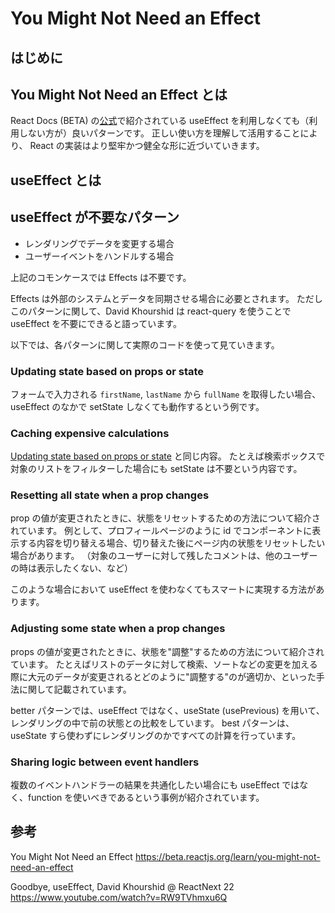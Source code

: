 # You Might Not Need an Effect

## はじめに

## You Might Not Need an Effect とは

React Docs (BETA) の[公式](https://beta.reactjs.org/)で紹介されている useEffect を利用しなくても（利用しない方が）良いパターンです。
正しい使い方を理解して活用することにより、 React の実装はより堅牢かつ健全な形に近づいていきます。

## useEffect とは

## useEffect が不要なパターン

- レンダリングでデータを変更する場合
- ユーザーイベントをハンドルする場合

上記のコモンケースでは Effects は不要です。

Effects は外部のシステムとデータを同期させる場合に必要とされます。
ただしこのパターンに関して、David Khourshid は react-query を使うことで useEffect を不要にできると語っています。

以下では、各パターンに関して実際のコードを使って見ていきます。

### Updating state based on props or state

フォームで入力される `firstName`, `lastName` から `fullName` を取得したい場合、useEffect のなかで setState しなくても動作するという例です。

### Caching expensive calculations

[Updating state based on props or state](#updating-state-based-on-props-or-state) と同じ内容。
たとえば検索ボックスで対象のリストをフィルターした場合にも setState は不要という内容です。

### Resetting all state when a prop changes

prop の値が変更されたときに、状態をリセットするための方法について紹介されています。
例として、プロフィールページのように id でコンポーネントに表示する内容を切り替える場合、切り替えた後にページ内の状態をリセットしたい場合があります。
（対象のユーザーに対して残したコメントは、他のユーザーの時は表示したくない、など）

このような場合において useEffect を使わなくてもスマートに実現する方法があります。

### Adjusting some state when a prop changes

props の値が変更されたときに、状態を"調整"するための方法について紹介されています。
たとえばリストのデータに対して検索、ソートなどの変更を加える際に大元のデータが変更されるとどのように"調整する"のが適切か、といった手法に関して記載されています。

better パターンでは、useEffect ではなく、useState (usePrevious) を用いて、レンダリングの中で前の状態との比較をしています。
best パターンは、useState すら使わずにレンダリングのかですべての計算を行っています。

### Sharing logic between event handlers

複数のイベントハンドラーの結果を共通化したい場合にも useEffect ではなく、function を使いべきであるという事例が紹介されています。

## 参考

You Might Not Need an Effect
https://beta.reactjs.org/learn/you-might-not-need-an-effect

Goodbye, useEffect, David Khourshid @ ReactNext 22
https://www.youtube.com/watch?v=RW9TVhmxu6Q
